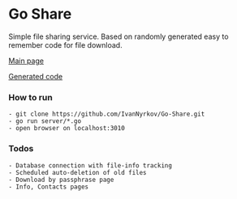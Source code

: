 # Go Share

Simple file sharing service.
Based on randomly generated easy to remember code for file download.

[Main page](http://cs630430.vk.me/v630430677/8e/jY04CyWwBhM.jpg)

[Generated code](http://cs630430.vk.me/v630430677/95/SUyOcnvlkJo.jpg)

### How to run
    - git clone https://github.com/IvanNyrkov/Go-Share.git
    - go run server/*.go
    - open browser on localhost:3010

### Todos
    - Database connection with file-info tracking
    - Scheduled auto-deletion of old files
    - Download by passphrase page
    - Info, Contacts pages
